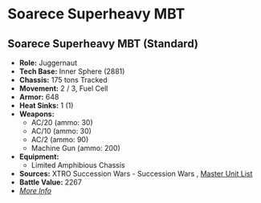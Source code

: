 # Soarece Superheavy MBT 

## Soarece Superheavy MBT (Standard) 

- **Role:** Juggernaut 
- **Tech Base:** Inner Sphere (2881) 
- **Chassis:** 175 tons Tracked 
- **Movement:** 2 / 3, Fuel Cell 
- **Armor:** 648 
- **Heat Sinks:** 1 (1) 
- **Weapons:** 
  - AC/20 (ammo: 30) 
  - AC/10 (ammo: 30) 
  - AC/2 (ammo: 90) 
  - Machine Gun (ammo: 200) 
- **Equipment:** 
  - Limited Amphibious Chassis 
- **Sources:** XTRO Succession Wars - Succession Wars , [Master Unit List](http://masterunitlist.info/Unit/Details/5778) 
- **Battle Value:** 2267 
- [*More Info*](soarece_superheavy_mbt/soarece_superheavy_mbt_standard.md) 

